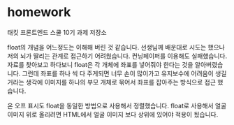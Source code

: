# homework
태킷 프론트엔드 스쿨 10기 과제 저장소

float의 개념을 어느정도는 이해해 버린 것 같습니다.
선생님께 배운대로 시도는 했으나 저의 뇌가 딸리는 관계로 접근하기 어려웠습니다.
컨닝페이퍼를 이용해도 실패했습니다.
자료를 찾아보고 하다보니 float은 각 개체에 좌표를 넣어줘야 한다는 것을 알아버렸습니다.
그런데 좌표를 하나 씩 다 주게되면 너무 손이 많이가고 유지보수에 어려움이 생길거라는 생각에 이미지를 하나의 부모 개체로 묶어서 좌표를 잡아주는 방식으로 접근 했습니다.

온 오프 표시도 float을 동일한 방법으로 사용해서 정렬했습니다.
float로 사용해서 얼굴 이미지 위로 올리려면 HTML에서 얼굴 이미지 보다 상위에 있어야 적용이 됬습니다.
